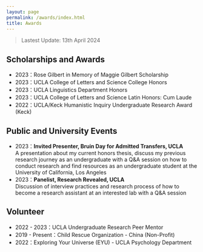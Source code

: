 ```yaml
---
layout: page
permalink: /awards/index.html
title: Awards
---
```


> Lastest Update: 13th April 2024 &nbsp;

## Scholarships and Awards

- 2023：Rose Gilbert in Memory of Maggie Gilbert Scholarship
- 2023：UCLA College of Letters and Science College Honors
- 2023：UCLA Linguistics Department Honors
- 2023：UCLA College of Letters and Science Latin Honors: Cum Laude
- 2022：UCLA/Keck Humanistic Inquiry Undergraduate Research Award (Keck)  


## Public and University Events 

- 2023：**Invited Presenter, Bruin Day for Admitted Transfers, UCLA** <br>A presentation about my current honors thesis, discuss my previous research journey as an undergraduate with a Q&A session on how to conduct research and find resources as an undergraduate student at the University of California, Los Angeles
- 2023：**Panelist, Research Revealed, UCLA** <br>Discussion of interview practices and research process of how to become a research assistant at an interested lab with a Q&A session

## Volunteer


- 2022 - 2023：UCLA Undergraduate Research Peer Mentor
- 2019 - Present：Child Rescue Organization - China (Non-Profit)
- 2022：Exploring Your Universe (EYU) - UCLA Psychology Department 
